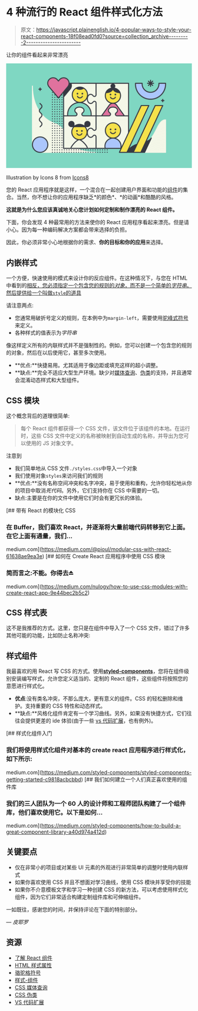 # 4 种流行的 React 组件样式化方法

> 原文：<https://javascript.plainenglish.io/4-popular-ways-to-style-your-react-components-18f08ead0fd0?source=collection_archive---------2----------------------->

让你的组件看起来非常漂亮

![](img/af838fec58f29d4da8762d36f441a59d.png)

Illustration by Icons 8 from [Icons8](https://icons8.com/)

您的 React 应用程序就是这样，一个混合在一起创建用户界面和功能的[组件](https://medium.com/the-andela-way/understanding-react-components-37f841c1f3bb#:~:text=Components%20are%20the%20building%20blocks,(User%20Interface)%20should%20appear.)的集合。当然，你不想让你的应用程序缺乏*的颜色*、*的动画*和酷酷的风格。

**这就是为什么您应该真诚地关心您计划如何定制和制作漂亮的 React 组件。**

下面，你会发现 4 种最常用的方法来使你的 React 应用程序看起来漂亮。但是请小心。因为每一种编码解决方案都会带来选择的负担。

因此，你必须非常小心地根据你的需求、**你的目标和你的应用**来选择。

## 内嵌样式

一个方便，快速使用的模式来设计你的反应组件。在这种情况下，与您在 HTML 中看到的[相反，您必须指定一个包含您的规则的*对象*，而不是一个简单的*字符串*。然后提供给一个叫做`style`的道具](https://www.w3schools.com/tags/att_style.asp)

请注意两点:

*   您通常用破折号定义的规则，在本例中为`margin-left`，需要使用[驼峰式符号](https://en.wikipedia.org/wiki/Camel_case)来定义。
*   各种样式的值表示为*字符串*

像这样定义所有的内联样式并不是强制性的。例如，您可以创建一个包含您的规则的对象，然后在以后使用它，甚至多次使用。

*   **优点:**快捷易用。尤其适用于像边距或填充这样的超小调整。
*   **缺点:**完全不适应大型生产环境。缺少对[媒体查询](https://developer.mozilla.org/en-US/docs/Web/CSS/Media_Queries/Using_media_queries)、[伪类](https://developer.mozilla.org/en-US/docs/Web/CSS/Pseudo-classes#:~:text=A%20CSS%20pseudo%2Dclass%20is,user's%20pointer%20hovers%20over%20it.)的支持，并且通常会混淆动态样式和大型组件。

## CSS 模块

这个概念背后的道理很简单:

> 每个 React 组件都获得一个 CSS 文件，该文件位于该组件的本地。在运行时，这些 CSS 文件中定义的名称被映射到自动生成的名称，并导出为您可以使用的 JS 对象文字。

注意到

*   我们简单地从 CSS 文件`./styles.css`中导入一个对象
*   我们使用对象`styles`来访问我们的规则
*   **优点:**没有名称空间冲突和名字冲突，易于使用和重构，允许你轻松地从你的项目中取消*死代码*。另外，它们支持你在 CSS 中需要的一切。
*   缺点:主要是在你的文件中使用它们时会有更冗长的体验。

[](https://medium.com/@pioul/modular-css-with-react-61638ae9ea3e) [## 带有 React 的模块化 CSS

### 在 Buffer，我们喜欢 React，并逐渐将大量前端代码转移到它上面。在它上面有通量，我们…

medium.com](https://medium.com/@pioul/modular-css-with-react-61638ae9ea3e) [](https://medium.com/nulogy/how-to-use-css-modules-with-create-react-app-9e44bec2b5c2) [## 如何在 Create React 应用程序中使用 CSS 模块

### 简而言之:不能。你得去⏏

medium.com](https://medium.com/nulogy/how-to-use-css-modules-with-create-react-app-9e44bec2b5c2) 

## CSS 样式表

这不是我推荐的方式。这里，您只是在组件中导入了一个 CSS 文件，错过了许多其他可能的功能，比如防止名称冲突:

## 样式组件

我最喜欢的用 React 写 CSS 的方式。使用[**styled-components**](https://styled-components.com/)，您将在组件级别安装编写样式，允许您定义适当的、定制的 React 组件，这些组件将按照您的意愿进行样式化。

*   **优点**:没有类名冲突，不那么庞大，更有意义的组件。CSS 的轻松删除和维护。支持重要的 CSS 特性和动态样式。
*   **缺点:**风格化组件肯定有一个学习曲线。另外，如果没有快捷方式，它们往往会提供更差的 ide 体验(由于一些 [vs 代码扩展](https://medium.com/javascript-in-plain-english/how-to-choose-the-perfect-extensions-for-your-vs-code-setup-66ecc7425d4b)，也有例外)。

[](https://medium.com/styled-components/styled-components-getting-started-c9818acbcbbd) [## 样式化组件入门

### 我们将使用样式化组件对基本的 create react 应用程序进行样式化，如下所示:

medium.com](https://medium.com/styled-components/styled-components-getting-started-c9818acbcbbd) [](https://medium.com/styled-components/how-to-build-a-great-component-library-a40d974a412d) [## 我们如何建立一个人们真正喜欢使用的组件库

### 我们的三人团队为一个 60 人的设计师和工程师团队构建了一个组件库，他们喜欢使用它。以下是如何…

medium.com](https://medium.com/styled-components/how-to-build-a-great-component-library-a40d974a412d) 

## 关键要点

*   仅在非常小的项目或对某些 UI 元素的外观进行非常简单的调整时使用内联样式
*   如果你喜欢使用 CSS 并且不想面对学习曲线，使用 CSS 模块并享受你的技能
*   如果你不介意模板文字和学习一种创建 CSS 的新方法，可以考虑使用样式化组件，因为它们非常适合构建定制组件库和可伸缩组件。

一如既往，感谢您的时间，并保持评论在下面的特别部分。

— *皮耶罗*

## 资源

*   [了解 React 组件](https://medium.com/the-andela-way/understanding-react-components-37f841c1f3bb#:~:text=Components%20are%20the%20building%20blocks,%28User%20Interface%29%20should%20appear.)
*   [HTML 样式属性](https://www.w3schools.com/tags/att_style.asp)
*   [骆驼格符号](https://en.wikipedia.org/wiki/Camel_case)
*   [样式-组件](https://styled-components.com/)
*   [CSS 媒体查询](https://developer.mozilla.org/en-US/docs/Web/CSS/Media_Queries/Using_media_queries)
*   [CSS 伪类](http://pseudo-classes)
*   [VS 代码扩展](https://medium.com/javascript-in-plain-english/how-to-choose-the-perfect-extensions-for-your-vs-code-setup-66ecc7425d4b)